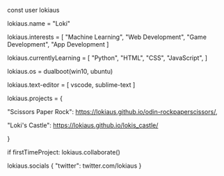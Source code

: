 const user lokiaus

lokiaus.name = "Loki"

lokiaus.interests = [
  "Machine Learning",
  "Web Development",
  "Game Development",
  "App Development
]


lokiaus.currentlyLearning = [
  "Python",
  "HTML",
  "CSS",
  "JavaScript",
]


lokiaus.os = dualboot(win10, ubuntu)


lokiaus.text-editor = [
  vscode,
  sublime-text
]


lokiaus.projects = {

  "Scissors Paper Rock": https://lokiaus.github.io/odin-rockpaperscissors/,

  "Loki's Castle": https://lokiaus.github.io/lokis_castle/

}


if firstTimeProject:
  lokiaus.collaborate()



lokiaus.socials {
  "twitter": twitter.com/lokiaus 
}

